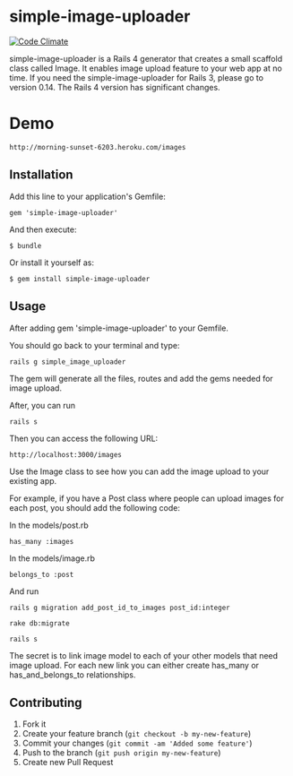 # simple-image-uploader

[![Code Climate](https://codeclimate.com/badge.png)](https://codeclimate.com/github/designium/simple-image-uploader)

simple-image-uploader is a Rails 4 generator that creates a small scaffold class called Image. It enables image upload feature to your web app at no time. If you need the simple-image-uploader for Rails 3, please go to version 0.14. The Rails 4 version has significant changes.

# Demo

    http://morning-sunset-6203.heroku.com/images

## Installation

Add this line to your application's Gemfile:

    gem 'simple-image-uploader'

And then execute:

    $ bundle

Or install it yourself as:

    $ gem install simple-image-uploader

## Usage

After adding gem 'simple-image-uploader' to your Gemfile.

You should go back to your terminal and type:

    rails g simple_image_uploader

The gem will generate all the files, routes and add the gems needed for image upload.

After, you can run

    rails s

Then you can access the following URL:

    http://localhost:3000/images

Use the Image class to see how you can add the image upload to your existing app.

For example, if you have a Post class where people can upload images for each post, you should add the following code:

In the models/post.rb

    has_many :images

In the models/image.rb

    belongs_to :post

And run

    rails g migration add_post_id_to_images post_id:integer

    rake db:migrate

    rails s

The secret is to link image model to each of your other models that need image upload. For each new link you can either create has_many or has_and_belongs_to relationships.



## Contributing

1. Fork it
2. Create your feature branch (`git checkout -b my-new-feature`)
3. Commit your changes (`git commit -am 'Added some feature'`)
4. Push to the branch (`git push origin my-new-feature`)
5. Create new Pull Request
